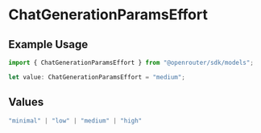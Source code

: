 # ChatGenerationParamsEffort

## Example Usage

```typescript
import { ChatGenerationParamsEffort } from "@openrouter/sdk/models";

let value: ChatGenerationParamsEffort = "medium";
```

## Values

```typescript
"minimal" | "low" | "medium" | "high"
```